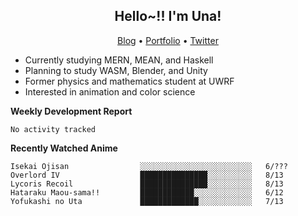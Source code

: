 <h2 align="center">
  Hello~!! I'm Una!
</h2>

<p align="center">
  <a href="https://anarchy.website/">Blog</a> &bull;
  <a href="https://una-ada.github.io/">Portfolio</a> &bull;
  <a href="https://twitter.com/xn__z7x">Twitter</a>
</p>

- Currently studying MERN, MEAN, and Haskell
- Planning to study WASM, Blender, and Unity
- Former physics and mathematics student at UWRF
- Interested in animation and color science

**Weekly Development Report**

<!--START_SECTION:waka-->

```text
No activity tracked
```

<!--END_SECTION:waka-->

**Recently Watched Anime**

<!-- RECENT-ANIME:START -->

    Isekai Ojisan                ░░░░░░░░░░░░░░░░░░░░░░░░░   6/???
    Overlord IV                  ███████████████░░░░░░░░░░   8/13
    Lycoris Recoil               ███████████████░░░░░░░░░░   8/13
    Hataraku Maou-sama!!         ████████████░░░░░░░░░░░░░   6/12
    Yofukashi no Uta             █████████████░░░░░░░░░░░░   7/13
<!-- RECENT-ANIME:END -->
